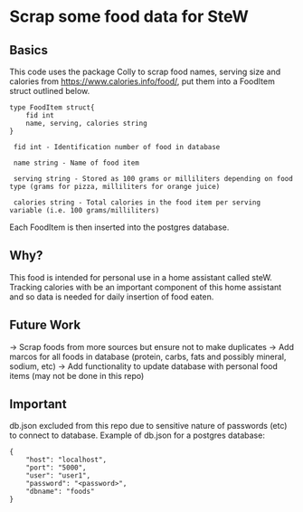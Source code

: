 # Scrap some food data for SteW
## Basics
This code uses the package Colly to scrap food names, serving size and calories from https://www.calories.info/food/,
put them into a FoodItem struct outlined below.
```
type FoodItem struct{
	fid int
	name, serving, calories string
}
```
```
 fid int - Identification number of food in database
```
```
 name string - Name of food item
```
```
 serving string - Stored as 100 grams or milliliters depending on food type (grams for pizza, milliliters for orange juice)
```
```
 calories string - Total calories in the food item per serving variable (i.e. 100 grams/milliliters)
```
Each FoodItem is then inserted into the postgres database.

## Why?
This food is intended for personal use in a home assistant called steW. Tracking calories with be an important component of this home assistant and so data
is needed for daily insertion of food eaten.

## Future Work
-> Scrap foods from more sources but ensure not to make duplicates
-> Add marcos for all foods in database (protein, carbs, fats and possibly mineral, sodium, etc)
-> Add functionality to update database with personal food items (may not be done in this repo)

## Important
db.json excluded from this repo due to sensitive nature of passwords (etc) to connect to database.
Example of db.json for a postgres database:
```
{
    "host": "localhost",
    "port": "5000",
    "user": "user1",
    "password": "<password>",
    "dbname": "foods"
}
```